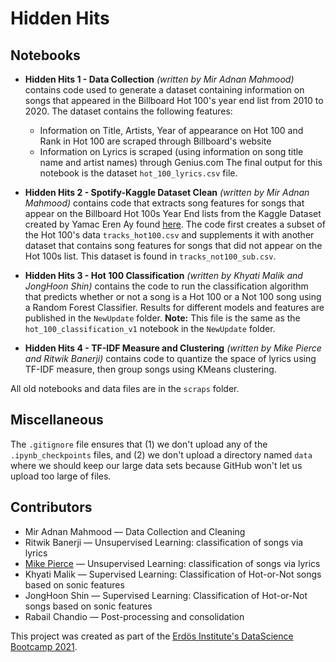 # Hidden Hits

## Notebooks

- **Hidden Hits 1 - Data Collection** _(written by Mir Adnan Mahmood)_ contains code used to generate a dataset containing information on songs that appeared in the Billboard Hot 100's year end list from 2010 to 2020. The dataset contains the following features:
  * Information on Title, Artists, Year of appearance on Hot 100 and Rank in Hot 100 are scraped through Billboard's website
  * Information on Lyrics is scraped (using information on song title name and artist names) through Genius.com
The final output for this notebook is the dataset `hot_100_lyrics.csv` file.

- **Hidden Hits 2 - Spotify-Kaggle Dataset Clean** _(written by Mir Adnan Mahmood)_ contains code that extracts song features for songs that appear on the Billboard Hot 100s Year End lists from the Kaggle Dataset created by Yamac Eren Ay found [here](https://www.kaggle.com/yamaerenay/spotify-dataset-19212020-160k-tracks). The code first creates a subset of the Hot 100's data `tracks_hot100.csv` and supplements it with another dataset that contains song features for songs that did not appear on the Hot 100s list. This dataset is found in `tracks_not100_sub.csv`.

- **Hidden Hits 3 - Hot 100 Classification** _(written by Khyati Malik and JongHoon Shin)_ contains the code 
to run the classification algorithm that predicts whether or not a song is a Hot 100 or a Not 100 song using a 
Random Forest Classifier. Results for different models and features are published in the `NewUpdate` folder. 
**Note:** This file is the same as the `hot_100_classification_v1` notebook in the `NewUpdate` folder.

- **Hidden Hits 4 - TF-IDF Measure and Clustering** _(written by  Mike Pierce and Ritwik Banerji)_ contains code 
to quantize the space of lyrics using TF-IDF measure, 
then group songs using KMeans clustering.

All old notebooks and data files are in the `scraps` folder.

## Miscellaneous

The `.gitignore` file ensures that (1) we don't upload any of the `.ipynb_checkpoints` files,
and (2) we don't upload a directory named `data` where we should keep our large data sets
because GitHub won't let us upload too large of files.

## Contributors

- Mir Adnan Mahmood — Data Collection and Cleaning
- Ritwik Banerji — Unsupervised Learning: classification of songs via lyrics
- [Mike Pierce](https://github.com/mikepierce) — Unsupervised Learning: classification of songs via lyrics
- Khyati Malik — Supervised Learning: Classification of Hot-or-Not songs based on sonic features
- JongHoon Shin — Supervised Learning: Classification of Hot-or-Not songs based on sonic features
- Rabail Chandio — Post-processing and consolidation

This project was created as part of the [Erdös Institute's DataScience Bootcamp 2021](https://www.erdosinstitute.org/code).
